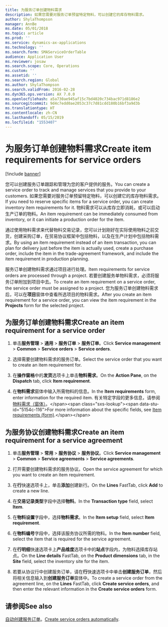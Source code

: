 ```yaml
---
title: 为服务订单创建物料需求
description: 如果您需要对服务订单预留特定物料，可以创建它的库存物料需求。
author: ShylaThompson
manager: AnnBe
ms.date: 05/01/2018
ms.topic: article
ms.prod: ''
ms.service: dynamics-ax-applications
ms.technology: ''
ms.search.form: SMAServiceOrderTable
audience: Application User
ms.reviewer: josaw
ms.search.scope: Core, Operations
ms.custom: ''
ms.assetid: ''
ms.search.region: Global
ms.author: ShylaThompson
ms.search.validFrom: 2016-02-28
ms.dyn365.ops.version: AX 7.0.0
ms.openlocfilehash: a5a730ae945af15c7bd4020c734bac971d8186e2
ms.sourcegitcommit: 9d4c7edd0ae2053c37c7d81cdd180b16bf3a9d3b
ms.translationtype: HT
ms.contentlocale: zh-CN
ms.lasthandoff: 05/15/2019
ms.locfileid: "1553407"
---
```

# <a name="create-item-requirements-for-service-orders"></a><span data-ttu-id="5154c-103">为服务订单创建物料需求</span><span class="sxs-lookup"><span data-stu-id="5154c-103">Create item requirements for service orders</span></span> 

[!include [banner](../includes/banner.md)]


<span data-ttu-id="5154c-104">您可以创建服务订单跟踪和管理为您的客户提供的服务。</span><span class="sxs-lookup"><span data-stu-id="5154c-104">You can create a service order to track and manage services that you provide to your customers.</span></span> <span data-ttu-id="5154c-105">如果您需要对服务订单预留特定物料，可以创建它的库存物料需求。</span><span class="sxs-lookup"><span data-stu-id="5154c-105">If you need to reserve specific items for a service order, you can create inventory item requirements for it.</span></span> <span data-ttu-id="5154c-106">物料需求可以从库存立即消耗，或可以启动生产订单的物料。</span><span class="sxs-lookup"><span data-stu-id="5154c-106">An item requirement can be immediately consumed from inventory, or it can initiate a production order for the item.</span></span>

<span data-ttu-id="5154c-107">通过使用物料需求来代替物料交易记录，您可以计划刚好在实际使用物料之前交货，创建采购订单，在贸易协议框架中包括物料，以及在生产计划中包括物料需求。</span><span class="sxs-lookup"><span data-stu-id="5154c-107">By using an item requirement instead of an item transaction, you can plan for delivery just before the item is actually used, create a purchase order, include the item in the trade-agreement framework, and include the item requirement in production planning.</span></span>

<span data-ttu-id="5154c-108">服务订单创建物料需求通过项目进行处理。</span><span class="sxs-lookup"><span data-stu-id="5154c-108">Item requirements for service orders are processed through a project.</span></span> <span data-ttu-id="5154c-109">若要创建服务单物料需求，必须将服务订单附加到项目中去。</span><span class="sxs-lookup"><span data-stu-id="5154c-109">To create an item requirement on a service order, the service order must be assigned to a project.</span></span> <span data-ttu-id="5154c-110">您为服务订单创建物料需求后，可以在**项目**窗体中查看所选项目的物料需求。</span><span class="sxs-lookup"><span data-stu-id="5154c-110">After you create an item requirement for a service order, you can view the item requirement in the **Projects** form for the selected project.</span></span>

## <a name="create-an-item-requirement-for-a-service-order"></a><span data-ttu-id="5154c-111">为服务订单创建物料需求</span><span class="sxs-lookup"><span data-stu-id="5154c-111">Create an item requirement for a service order</span></span>

1.  <span data-ttu-id="5154c-112">单击**服务管理** \> **通用** \> **服务订单** \> **服务订单**。</span><span class="sxs-lookup"><span data-stu-id="5154c-112">Click **Service management** \> **Common** \> **Service orders** \> **Service orders**.</span></span>

2.  <span data-ttu-id="5154c-113">选择需要创建物料需求的服务订单。</span><span class="sxs-lookup"><span data-stu-id="5154c-113">Select the service order that you want to create an item requirement for.</span></span>

3.  <span data-ttu-id="5154c-114">在**操作窗格**中的**发货**选项卡上单击**物料需求**。</span><span class="sxs-lookup"><span data-stu-id="5154c-114">On the **Action Pane**, on the **Dispatch** tab, click **Item requirement**.</span></span>

4.  <span data-ttu-id="5154c-115">在**物料需求**窗体中输入所需物料的信息。</span><span class="sxs-lookup"><span data-stu-id="5154c-115">In the **Item requirements** form, enter information for the required item.</span></span> <span data-ttu-id="5154c-116">有关特定字段的更多信息，请参阅[物料需求（窗体）](https://technet.microsoft.com/en-us/library/aa552021\(v=ax.60\))。</span><span class="sxs-lookup"><span data-stu-id="5154c-116">For more information about the specific fields, see [Item requirements (form)](https://technet.microsoft.com/en-us/library/aa552021\(v=ax.60\)).</span></span>

## <a name="create-an-item-requirement-for-a-service-agreement"></a><span data-ttu-id="5154c-117">为服务协议创建物料需求</span><span class="sxs-lookup"><span data-stu-id="5154c-117">Create an item requirement for a service agreement</span></span>

1.  <span data-ttu-id="5154c-118">单击**服务管理** \> **常用** \> **服务协议** \> **服务协议**。</span><span class="sxs-lookup"><span data-stu-id="5154c-118">Click **Service management** \> **Common** \> **Service agreements** \> **Service agreements**.</span></span>

2.  <span data-ttu-id="5154c-119">打开需要创建物料需求的服务协议。</span><span class="sxs-lookup"><span data-stu-id="5154c-119">Open the service agreement for which you want to create an item requirement.</span></span>

3.  <span data-ttu-id="5154c-120">在**行**快速选项卡上，单击**添加**创建新行。</span><span class="sxs-lookup"><span data-stu-id="5154c-120">On the **Lines** FastTab, click **Add** to create a new line.</span></span>

4.  <span data-ttu-id="5154c-121">在**交易记录类型**字段中选择**物料**。</span><span class="sxs-lookup"><span data-stu-id="5154c-121">In the **Transaction type** field, select **Item**.</span></span>

5.  <span data-ttu-id="5154c-122">在**物料设置**字段中，选择**物料需求**。</span><span class="sxs-lookup"><span data-stu-id="5154c-122">In the **Item setup** field, select **Item requirement**.</span></span>

6.  <span data-ttu-id="5154c-123">在**物料编号**字段中，选择该服务协议所需的物料。</span><span class="sxs-lookup"><span data-stu-id="5154c-123">In the **Item number** field, select the item that is required for the service agreement.</span></span>

7.  <span data-ttu-id="5154c-124">在**行明细**快速选项卡上**产品维度**选项卡中的**站点**字段内，为物料选择库存站点。</span><span class="sxs-lookup"><span data-stu-id="5154c-124">On the **Line details** FastTab, on the **Product dimensions** tab, in the **Site** field, select the inventory site for the item.</span></span>

8.  <span data-ttu-id="5154c-125">若要从协议行中创建服务订单，请在**行**快速选项卡中单击**创建服务订单**，然后将相关信息输入到**创建服务订单**窗体中。</span><span class="sxs-lookup"><span data-stu-id="5154c-125">To create a service order from the agreement line, on the **Lines** FastTab, click **Create service orders**, and then enter the relevant information in the **Create service orders** form.</span></span> 


## <a name="see-also"></a><span data-ttu-id="5154c-126">请参阅</span><span class="sxs-lookup"><span data-stu-id="5154c-126">See also</span></span>

<span data-ttu-id="5154c-127">[自动创建服务订单](create-service-orders-automatically.md)。</span><span class="sxs-lookup"><span data-stu-id="5154c-127">[Create service orders automatically](create-service-orders-automatically.md).</span></span>

  


